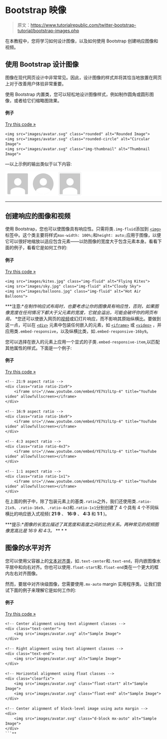 # Bootstrap 映像

> 原文：<https://www.tutorialrepublic.com/twitter-bootstrap-tutorial/bootstrap-images.php>

在本教程中，您将学习如何设计图像，以及如何使用 Bootstrap 创建响应图像和视频。

## 使用 Bootstrap 设计图像

图像在现代网页设计中非常常见。因此，设计图像的样式并将其恰当地放置在网页上对于改善用户体验非常重要。

使用 Bootstrap 内置类，您可以轻松地设计图像样式，例如制作圆角或圆形图像，或者给它们缩略图效果。

#### 例子

[Try this code »](../codelab.php?topic=bootstrap&file=image-styling "Try this code using online Editor")

```
<img src="images/avatar.svg" class="rounded" alt="Rounded Image">
<img src="images/avatar.svg" class="rounded-circle" alt="Circular Image">
<img src="images/avatar.svg" class="img-thumbnail" alt="Thumbnail Image">
```

—以上示例的输出类似于以下内容:

[![Bootstrap Image Styling](img/21933bd8df98e934166f0f47359cb90c.png)](../codelab.php?topic=bootstrap&file=image-styling) 

* * *

## 创建响应的图像和视频

使用 Bootstrap，您也可以使图像具有响应性。只需将类`.img-fluid`添加到 [`<img>`](../html-reference/html-img-tag.php) 标签中。这个类主要将样式`max-width: 100%;`和`height: auto;`应用于图像，以便它可以很好地缩放以适应包含元素——以防图像的宽度大于包含元素本身。看看下面的例子，看看它是如何工作的:

#### 例子

[Try this code »](../codelab.php?topic=bootstrap&file=responsive-images "Try this code using online Editor")

```
<img src="images/kites.jpg" class="img-fluid" alt="Flying Kites">
<img src="images/sky.jpg" class="img-fluid" alt="Cloudy Sky">
<img src="images/balloons.jpg" class="img-fluid" alt="Hot Air Balloons">
```

 ***注意:**在制作响应式布局时，也要考虑让你的图像具有响应性，否则，如果图像宽度在任何情况下都大于父元素的宽度，它就会溢出，可能会破坏你的网页布局。*  *您还可以使嵌入网页的[视频](../html-tutorial/html5-video.php)或幻灯片响应，而不影响其原始纵横比。要做到这一点，可以在 [`<div>`](../html-reference/html-div-tag.php) 元素中包装任何嵌入的元素，如 [`<iframe>`](../html-reference/html-iframe-tag.php) 或 [`<video>`](../html-reference/html5-video-tag.php) ，并应用类`.embed-responsive`，以及纵横比类，如`.embed-responsive-16by9`。

您可以选择在嵌入的元素上应用一个显式的子类`.embed-responsive-item`,以匹配其他属性的样式。下面是一个例子:

#### 例子

[Try this code »](../codelab.php?topic=bootstrap&file=responsive-videos "Try this code using online Editor")

```
<!-- 21:9 aspect ratio -->
<div class="ratio ratio-21x9">
    <iframe src="//www.youtube.com/embed/YE7VzlLtp-4" title="YouTube video" allowfullscreen></iframe>
</div>

<!-- 16:9 aspect ratio -->
<div class="ratio ratio-16x9">
    <iframe src="//www.youtube.com/embed/YE7VzlLtp-4" title="YouTube video" allowfullscreen></iframe>
</div>

<!-- 4:3 aspect ratio -->
<div class="ratio ratio-4x3">
    <iframe src="//www.youtube.com/embed/YE7VzlLtp-4" title="YouTube video" allowfullscreen></iframe>
</div>

<!-- 1:1 aspect ratio -->
<div class="ratio ratio-1x1">
    <iframe src="//www.youtube.com/embed/YE7VzlLtp-4" title="YouTube video" allowfullscreen></iframe>
</div>
```

在上面的例子中，除了包装元素上的基类`.ratio`之外，我们还使用类`.ratio-21x9`、`.ratio-16x9`、`.ratio-4x3`和`.ratio-1x1`分别创建了 4 个具有 4 个不同纵横比的响应嵌入式视频( **21:9** 、 **16:9** 、 **4:3** 和 **1:1** )。

 ***提示:**图像的长宽比描述了其宽度和高度之间的比例关系。两种常见的视频图像宽高比是 16:9 和 4:3。*  ** * *

## 图像的水平对齐

您可以使用父容器上的[文本对齐类](bootstrap-helper-classes.php#text-alignment-classes)，如`.text-center`和`.text-end`，将内嵌图像水平居中和向右对齐。你也可以使用`.float-start`和`.float-end`类在一个更大的框内左右对齐图像。

然而，要居中对齐块级图像，您需要使用`.mx-auto` margin 实用程序类。让我们尝试下面的例子来理解它是如何工作的:

#### 例子

[Try this code »](../codelab.php?topic=bootstrap&file=image-alignment "Try this code using online Editor")

```
<!-- Center alignment using text alignment classes -->
<div class="text-center">
    <img src="images/avatar.svg" alt="Sample Image">
</div>

<!-- Right alignment using text alignment classes -->
<div class="text-end">
    <img src="images/avatar.svg" alt="Sample Image">
</div>

<!-- Horizontal alignment using float classes -->
<div class="clearfix">
    <img src="images/avatar.svg" class="float-start" alt="Sample Image">
    <img src="images/avatar.svg" class="float-end" alt="Sample Image">
</div>

<!-- Center alignment of block-level image using auto margin -->
<div>
    <img src="images/avatar.svg" class="d-block mx-auto" alt="Sample Image">
</div>
```**